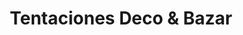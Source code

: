 ---
title: "Tentaciones Deco & Bazar"
url: /bahia-blanca/tentaciones-deco-und-bazar/
shop: tienda de variedades
---